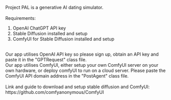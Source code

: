 Project PAL is a generative AI dating simulator.<br>
<br>
Requirements:
1. OpenAI ChatGPT API key
2. Stable Diffusion installed and setup
3. ComfyUI for Stable Diffusion installed and setup
<br>
Our app utilises OpenAI API key so please sign up, obtain an API key and paste it in the "GPTRequest" class file. <br>
Our app utilises ComfyUI, either setup your own ComfyUI server on your own hardware, or deploy comfyUI to run on a cloud server. Please paste the ComfyUI API domain address in the "PostAgent" class file.<br>
<br>
Link and guide to download and setup stable diffusion and ComfyUI:
https://github.com/comfyanonymous/ComfyUI
